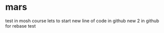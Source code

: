   # mars
test in mosh course
lets to start
new line of code in github
new 2 in github for rebase test

